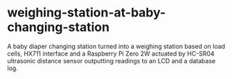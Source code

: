 # weighing-station-at-baby-changing-station
A baby diaper changing station turned into a weighing station based on load cells, HX711 interface and a Raspberry Pi Zero 2W actuated by HC-SR04 ultrasonic distance sensor outputting readings to an LCD and a database log.
